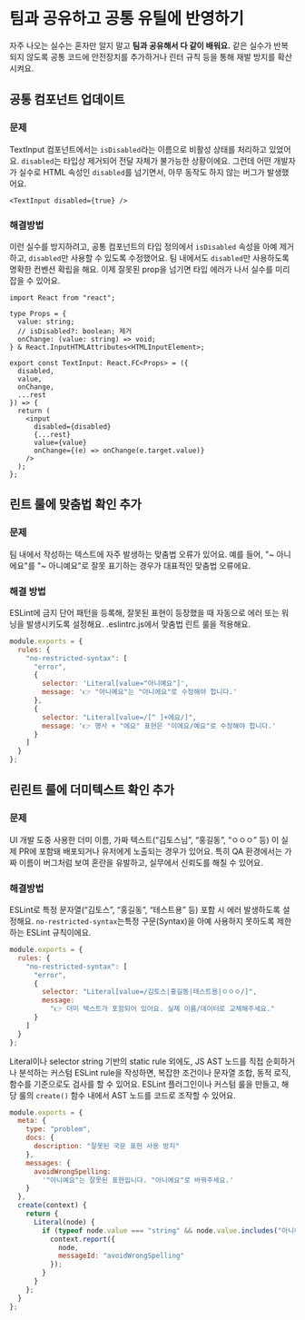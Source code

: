 # 팀과 공유하고 공통 유틸에 반영하기

자주 나오는 실수는 혼자만 알지 말고 **팀과 공유해서 다 같이 배워요.** 같은 실수가 반복되지 않도록 공통 코드에 안전장치를 추가하거나 린터 규칙 등을 통해 재발 방지를 확산시켜요.

## 공통 컴포넌트 업데이트

### 문제

TextInput 컴포넌트에서는 `isDisabled`라는 이름으로 비활성 상태를 처리하고 있었어요. `disabled`는 타입상 제거되어 전달 자체가 불가능한 상황이에요. 그런데 어떤 개발자가 실수로 HTML 속성인 `disabled`를 넘기면서, 아무 동작도 하지 않는 버그가 발생했어요.

```tsx
<TextInput disabled={true} />
```

### 해결방법

이런 실수를 방지하려고, 공통 컴포넌트의 타입 정의에서 `isDisabled` 속성을 아예 제거하고, `disabled`만 사용할 수 있도록 수정했어요. 팀 내에서도 `disabled`만 사용하도록 명확한 컨벤션 확립을 해요. 이제 잘못된 prop을 넘기면 타입 에러가 나서 실수를 미리 잡을 수 있어요.

```tsx 5
import React from "react";

type Props = {
  value: string;
  // isDisabled?: boolean; 제거
  onChange: (value: string) => void;
} & React.InputHTMLAttributes<HTMLInputElement>;

export const TextInput: React.FC<Props> = ({
  disabled,
  value,
  onChange,
  ...rest
}) => {
  return (
    <input
      disabled={disabled}
      {...rest}
      value={value}
      onChange={(e) => onChange(e.target.value)}
    />
  );
};
```

## 린트 룰에 맞춤법 확인 추가 

### 문제

팀 내에서 작성하는 텍스트에 자주 발생하는 맞춤법 오류가 있어요. 예를 들어, "~ 아니에요"를 "~ 아니예요"로 잘못 표기하는 경우가 대표적인 맞춤법 오류에요.

### 해결 방법

ESLint에 금지 단어 패턴을 등록해, 잘못된 표현이 등장했을 때 자동으로 에러 또는 워닝을 발생시키도록 설정해요. .eslintrc.js에서 맞춤법 린트 룰을 적용해요.

```js 6, 10
module.exports = {
  rules: {
    "no-restricted-syntax": [
      "error",
      {
        selector: 'Literal[value="아니예요"]',
        message: '👉 "아니예요"는 "아니에요"로 수정해야 합니다.'
      },
      {
        selector: "Literal[value=/[^ ]+에요/]",
        message: '👉 명사 + "에요" 표현은 "이에요/예요"로 수정해야 합니다.'
      }
    ]
  }
};
```

## 린린트 룰에 더미텍스트 확인 추가

### 문제

UI 개발 도중 사용한 더미 이름, 가짜 텍스트(“김토스님”, “홍길동”, “ㅇㅇㅇ” 등) 이 실제 PR에 포함돼 배포되거나 유저에게 노출되는 경우가 있어요. 특히 QA 환경에서는 가짜 이름이 버그처럼 보여 혼란을 유발하고, 실무에서 신뢰도를 해칠 수 있어요.

### 해결방법

ESLint로 특정 문자열(“김토스”, “홍길동”, “테스트용” 등) 포함 시 에러 발생하도록 설정해요. `no-restricted-syntax`는특정 구문(Syntax)을 아예 사용하지 못하도록 제한하는 ESLint 규칙이에요.

```js 6
module.exports = {
  rules: {
    "no-restricted-syntax": [
      "error",
      {
        selector: "Literal[value=/김토스|홍길동|테스트용|ㅇㅇㅇ/]",
        message:
          "👉 더미 텍스트가 포함되어 있어요. 실제 이름/데이터로 교체해주세요."
      }
    ]
  }
};
```

Literal이나 selector string 기반의 static rule 외에도, JS AST 노드를 직접 순회하거나 분석하는 커스텀 ESLint rule을 작성하면, 복잡한 조건이나 문자열 조합, 동적 로직, 함수를 기준으로도 검사를 할 수 있어요. ESLint 플러그인이나 커스텀 룰을 만들고, 해당 룰의 `create()` 함수 내에서 AST 노드를 코드로 조작할 수 있어요.

```js
module.exports = {
  meta: {
    type: "problem",
    docs: {
      description: "잘못된 국문 표현 사용 방지"
    },
    messages: {
      avoidWrongSpelling:
        '"아니예요"는 잘못된 표현입니다. "아니에요"로 바꿔주세요.'
    }
  },
  create(context) {
    return {
      Literal(node) {
        if (typeof node.value === "string" && node.value.includes("아니예요")) {
          context.report({
            node,
            messageId: "avoidWrongSpelling"
          });
        }
      }
    };
  }
};
```
